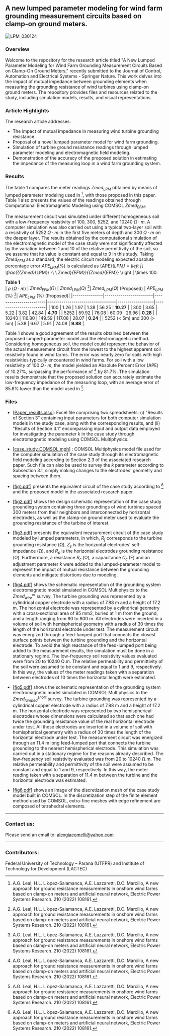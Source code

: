 ## A new lumped parameter modeling for wind farm grounding measurement circuits based on clamp-on ground meters.

![LPM_030124](https://github.com/Alexandregiacomellileal/Lumped-parameter-modeling-for-wind-farm-grounding/assets/96079504/3421fd54-5b76-458d-a13e-525662ec4fb8)

### Overview

Welcome to the repository for the research article titled "A New Lumped Parameter Modeling for Wind Farm Grounding Measurement Circuits Based on Clamp-On Ground Meters," recently submitted to the Journal of Control, Automation and Electrical Systems - Springer Nature. This work delves into the impact of mutual impedance between grounding elements when measuring the grounding resistance of wind turbines using clamp-on ground meters. The repository provides files and resources related to the study, including simulation models, results, and visual representations.

### Article Highlights

The research article addresses:
- The impact of mutual impedance in measuring wind turbine grounding resistance.
- Proposal of a novel lumped parameter model for wind farm grounding.
- Simulation of turbine ground resistance readings through lumped parameter modeling and electromagnetic field modeling.
- Demonstration of the accuracy of the proposed solution in estimating the impedance of the measuring loop in a wind farm grounding system.

### Results

The table 1 compares the meter readings $Zmed_{LPM}$ obtained by means of lumped parameter modeling used in [^1], with those proposed in this paper. Table 1 also presents the values of the readings obtained through Computational Electromagnetic Modeling using COMSOL $Zmed_{EFM}$.

The measurement circuit was simulated under different homogeneous soil with a low-frequency resistivity of 100, 300, 5252, and 10240  $\Omega \cdot m$. A computer simulation was also carried out using a typical two-layer soil with a resistivity of 5252  $\Omega \cdot m$ in the first five meters of depth and 300  $\Omega \cdot m$ on the deeper layer. The results obtained by the computational simulation of the electromagnetic model of the case study were not significantly affected by the variation between 1 and 10 of the relative permittivity of the soil, so we assume that its value is constant and equal to 9 in this study. Taking $Zmed_{EFM}$ as a standard, the electric circuit modeling expected absolute percentage error ${APE}_{LPM} (\%)$ is calculated as {APE}_{LPM} = \left |\ \frac{{{Zmed}_{LPM}\ -\ \ Zmed}_{EFM}}{{Zmed}_{EFM}}  \right | \times 100.

**Table 1**   
| $\rho \ (\Omega \cdot m)$ | $Zmed_{EFM} (\Omega)$ | $Zmed_{LPM} (\Omega)$ [^1]| $Zmed_{LPM} (\Omega)$ (Proposed) | $APE_{LPM}$ (%) [^1]| $APE_{LPM}$  (%) (Proposed)|
|---------------|------------------------|------------------------|----------------------------------|------------------|------------------------|
| 100             | 1.26              | 1.97                | 1.38                       | 56.25            | **10.27**              |
| 300             | 3.65                | 5.22                | 3.82                         | 42.84            | **4.70**               |
| 5252            | 59.92               | 76.08                | 60.09                          | 26.96            | **0.28**               |
| 10240           | 116.80            | 149.59              | 117.08                         | 28.07            | **0.24**               |
| 5252 (< 5m) and 300 (> 5m)            | 5.38           | 6.67               | 5.91                          | 24.08            | **9.88**               |

Table 1 shows a good agreement of the results obtained between the proposed lumped-parameter model and the electromagnetic method. Considering homogeneous soil, the model could represent the behavior of the actual measurement circuit from the lowest to the highest apparent soil resistivity found in wind farms. The error was nearly zero for soils with high resistivities typically encountered in wind farms. For soil with a low resistivity of 100 $\Omega \cdot m$, the model yielded an Absolute Percent Error (APE) of 10.27\%, surpassing the performance of [^1] by 81.7\%. The simulation results demonstrate that the proposed solution can accurately estimate the low-frequency impedance of the measuring loop, with an average error of 85.8\% lower than the model used in [^1].

### Files

- [[Paper_results.xlsx](https://github.com/Alexandregiacomellileal/Lumped-parameter-modeling-for-wind-farm-grounding/blob/main/Paper_results.xlsx)]: Excel file comprising two spreadsheets: (i) "Results of Section 3" containing input parameters for both computer simulation models in the study case, along with the corresponding results, and (ii) "Results of Section 3.1" encompassing input and output data employed for investigating the parameter $k$ in the case study through electromagnetic modeling using COMSOL Multiphysics.

- [[case_study_COMSOL.mph](https://github.com/Alexandregiacomellileal/Lumped-parameter-modeling-for-wind-farm-grounding/blob/main/case_study_COMSOL.mph)] : COMSOL Multiphysics model file used for the computer simulation of the case study through its electromagnetic field modeling according to Section 2.3 of the associated research paper. Such file can also be used to survey the $k$ parameter according to Subsection 3.1, simply making changes to the electrodes' geometry and spacing between them. 

- [[fig1.pdf](https://github.com/Alexandregiacomellileal/Lumped-parameter-modeling-for-wind-farm-grounding/blob/main/fig1.pdf)] presents the equivalent circuit of the case study according to [^1] and the proposed model in the associated research paper.

- [[fig2.pdf](https://github.com/Alexandregiacomellileal/Lumped-parameter-modeling-for-wind-farm-grounding/blob/main/fig2.pdf)] shows the design schematic representation of the case study grounding system containing three groundings of wind turbines spaced 300 meters from their neighbors and interconnected by horizontal electrodes, as well as the clamp-on ground meter used to evaluate the grounding resistance of the turbine of interest.

- [[fig3.pdf](https://github.com/Alexandregiacomellileal/Lumped-parameter-modeling-for-wind-farm-grounding/blob/main/fig3.pdf)] presents the equivalent measurement circuit of the case study modeled by lumped parameters, in which, $R_f$ corresponds to the turbine grounding resistance (Ω), $Z_s$ is the horizontal electrodes' self-impedance (Ω), and $R_p$ is the horizontal electrodes grounding resistance (Ω). Furthermore, a resistance $R_c$ (Ω), a capacitance $C_c$ (F) and an adjustment parameter $k$ were added to the lumped-parameter model to represent the impact of mutual resistance between the grounding elements and mitigate distortions due to modeling.

- [[fig4.pdf](https://github.com/Alexandregiacomellileal/Lumped-parameter-modeling-for-wind-farm-grounding/blob/main/fig4.pdf)] shows the schematic representation of the grounding system electromagnetic model simulated in COMSOL Multiphysics to the $Zmed^∞_{wire}$ survey. The turbine grounding was represented by a cylindrical copper electrode with a radius of 7.88 m and a height of 17.2 m. The horizontal electrode was represented by a cylindrical geometry with a cross-sectional area of 95 mm2, buried at 1 m from the ground, and a length ranging from 80 to 800 m. All electrodes were inserted in a volume of soil with hemispherical geometry with a radius of 30 times the length of the horizontal electrode under test. The measurement circuit was energized through a feed-lumped port that connects the closest surface points between the turbine grounding and the horizontal electrode. To avoid the high reactance of the feed-lumped port being added to the measurement results, the simulation must be done in a stationary regime. The low-frequency soil resistivity values evaluated were from 20 to 10240 Ω.m. The relative permeability and permittivity of the soil were assumed to be constant and equal to 1 and 9, respectively. In this way, the values of the meter readings taken with a separation between electrodes of 10 times the horizontal length were estimated.

- [[fig5.pdf](https://github.com/Alexandregiacomellileal/Lumped-parameter-modeling-for-wind-farm-grounding/blob/main/fig5.pdf)] shows the schematic representation of the grounding system electromagnetic model simulated in COMSOL Multiphysics to the $Zmed^{short}_{lumped}$ survey. The turbine grounding was represented by a cylindrical copper electrode with a radius of 7.88 m and a height of 17.2 m. The horizontal electrode was represented by two hemispherical electrodes whose dimensions were calculated so that each one had twice the grounding resistance value of the real horizontal electrode under test. All these electrodes are inserted in a volume of soil with hemispherical geometry with a radius of 30 times the length of the horizontal electrode under test. The measurement circuit was energized through an 11.4 m long feed-lumped port that connects the turbine grounding to the nearest hemispherical electrode. This simulation was carried out in a stationary regime for the reasons already described. The low-frequency soil resistivity evaluated was from 20 to 10240 Ω.m. The relative permeability and permittivity of the soil were assumed to be constant and equal to 1 and 9, respectively. In this way, the meter reading taken with a separation of 11.4 m between the turbine and the horizontal electrode was estimated. 

- [[fig6.pdf](https://github.com/Alexandregiacomellileal/Lumped-parameter-modeling-for-wind-farm-grounding/blob/main/fig6.pdf)] shows an image of the discretization mesh of the case study model built in COMSOL. In the discretization step of the finite element method used by COMSOL, extra-fine meshes with edge refinement are composed of tetrahedral elements.

[^1]: A.G. Leal, H.L. L ́opez-Salamanca, A.E. Lazzaretti, D.C. Marcilio, A new approach for ground resistance measurements in onshore wind farms based on clamp-on meters and artificial neural network, Electric Power Systems Research. 210 (2022) 108161.
________________________________________________________________________________________________________________________

### Contact us:
Please send an email to: alexgiacomelli@yahoo.com

________________________________________________________________________________________________________________________

### Contributors:
Federal University of Technology – Parana (UTFPR) and Institute of Technology for Development (LACTEC)
